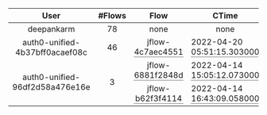 <style>
  .tooltip {
    position: relative;
    display: inline-block;
    border-bottom: 1px dotted black;
    white-space: pre-wrap
  }

  .tooltip .tooltiptext {
    visibility: hidden;
    width: 1200px;
    background-color: grey;
    color: #fff;
    border-radius: 6px;
    padding: 5px 0;
    
    /* Position the tooltip */
    position: absolute;
    z-index: 1;
  }

  .tooltip:hover .tooltiptext {
    visibility: visible;
  }
</style>

<!-- Users table starts -->

<table>
  <thead>
    <tr>
      <th>User</th>
      <th>#Flows</th>
      <th>Flow</th>
      <th>CTime</th>
    </tr>
  </thead>
  <tbody><tr>
    <td rowspan="1"><center>deepankarm</center></td>
    <td rowspan="1"><center>78</center></td><td><center>none</center></td><td><center>none</center></td></tr><tr>
    <td rowspan="1"><center>auth0-unified-4b37bff0acaef08c</center></td>
    <td rowspan="1"><center>46</center></td><td><div class="tooltip"><center>jflow-4c7aec4551</center><span class="tooltiptext">jtype: Flow
with:
  protocol: http
  env:
    WANDB_START_METHOD: thread
    JINA_LOG_LEVEL: debug
executors:
  - name: dalle_mini
    uses: jinahub+docker://DalleMini</span></div></td>
            <td><div class="tooltip">2022-04-20 05:51:15.303000</div></td>
            </tr><tr>
    <td rowspan="2"><center>auth0-unified-96df2d58a476e16e</center></td>
    <td rowspan="2"><center>3</center></td><td><div class="tooltip"><center>jflow-6881f2848d</center><span class="tooltiptext">jtype: Flow
with:
  protocol: http 
executors:
  - name: mysimpletransformer
    uses: jinahub+docker://15wjynx3:d2b324b99f237ccf21f3315826edfab7
  - name: mysimpleindexer
    uses: jinahub+docker://2fgk3dwi:2960c473b206356529bac3fb0f3a623b
</span></div></td>
            <td><div class="tooltip">2022-04-14 15:05:12.073000</div></td>
            </tr><tr><td><div class="tooltip"><center>jflow-b62f3f4114</center><span class="tooltiptext">jtype: Flow
with:
executors:
  - name: mysimpletransformer
    uses: jinahub+docker://15wjynx3:d2b324b99f237ccf21f3315826edfab7
  - name: mysimpleindexer
    uses: jinahub+docker://2fgk3dwi:2960c473b206356529bac3fb0f3a623b
</span></div></td>
            <td><div class="tooltip">2022-04-14 16:43:09.058000</div></td>
            </tr></tbody>
</table>

<!-- Users table ends -->
